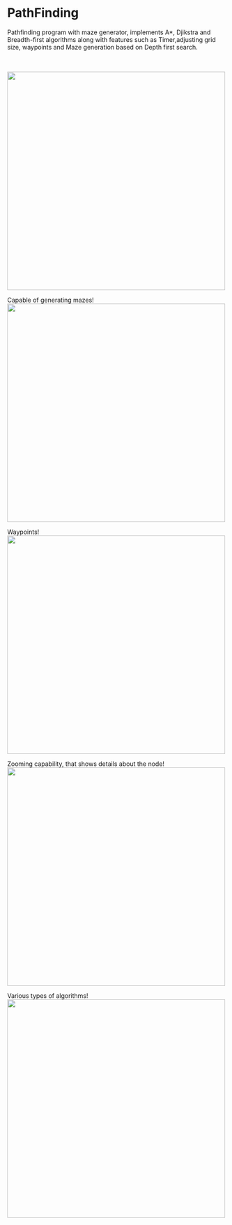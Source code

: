 # PathFinding
Pathfinding program with maze generator, implements A*, Djikstra and Breadth-first algorithms along with features such as Timer,adjusting grid size, waypoints and Maze generation based on Depth first search.

<br>
<br>
<img src="https://github.com/devandrepascoa/PathFinding/blob/master/docs/maze.gif" width="500">
<br>

Capable of generating mazes!
<br>
<img src="https://github.com/devandrepascoa/PathFinding/blob/master/docs/maze.gif" width="500">

Waypoints!
<br>
<img src="https://github.com/devandrepascoa/PathFinding/blob/master/docs/waypoints.gif" width="500">

Zooming capability, that shows details about the node!
<br>
<img src="https://github.com/devandrepascoa/PathFinding/blob/master/docs/zoom.gif" width="500">

Various types of algorithms!
<br>
<img src="https://github.com/devandrepascoa/PathFinding/blob/master/docs/algos.gif" width="500">
